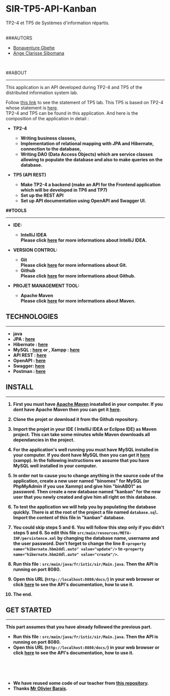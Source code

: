 # SIR-TP5-API-Kanban
TP2-4 et TP5 de Systèmes d'information répartis. <br/> <br/>

###AUTORS
  * [Bonaventure Gbehe](https://github.com/TodiBG)
  * [Ange Clarisse Sibomana](https://github.com/angecla)
 

<br/> 

##ABOUT
***
This application is an API developed during TP2-4 and TP5 of the distributed information system lab.

 Follow [this link](https://docs.google.com/document/d/1H3YU4agteIqMysxSWKxEWEqjpQs0kIVQa3gQQG27CXc/edit)  to see the statement of TP5 lab. This TP5 is based on TP2-4 whose statement is [here](https://docs.google.com/document/d/1IfN_LvfZCZJIu4aNO3_2zpZqAsjObqWRd8Bs4sYtN1I/edit). 
<br> TP2-4 and TP5 can be found in this application. And here is the composition of the application in detail : 
* <b>TP2-4<b/>
    * Writing business classes,
    * Implementation of relational mapping with JPA and Hibernate, connection to the database,
    * Writing DAO (Data Access Objects) which are service classes allowing to populate the database and also to make queries on the database.

* TP5 (API REST) <br>
    * Make TP2-4 a backend (make an API for the Frontend application which will be developed in TP6 and TP7)
    * Set up the REST API
    * Set up API documentation using OpenAPI and Swagger UI. 


##TOOLS
***
 * IDE: 
    * <b>IntelliJ IDEA<b>
      <br>Please click [here](https://www.jetbrains.com/idea/) for more informations about IntelliJ IDEA.
      
     
 * VERSION CONTROL:
    * <b>Git<b>
        <br>Please click [here](https://git-scm.com/) for more informations about Git.
    * <b>Github<b>
      <br>Please click [here](https://github.com/) for more informations about Github.
      

 * PROJET MANAGEMENT TOOL:
    * <b>Apache Maven<b>
      <br>Please click [here](https://maven.apache.org/) for more informations about Maven.

## TECHNOLOGIES   
***
 * java 
 * JPA : [here](https://www.baeldung.com/learn-jpa-hibernate) 
 * Hibernate : [here](https://hibernate.org/)
 * MySQL : [here](https://www.mysql.com/) or , Xampp : [here](https://www.apachefriends.org/fr/index.html)
 * API REST :  [here](https://www.restapitutorial.com/)
 * OpenAPI : [here](https://www.openapis.org/) 
 * Swagger: [here](https://swagger.io/docs/specification/about/)  
 * Postman : [here](https://www.postman.com/)


## INSTALL
***
 1. First you must have [Apache Maven](https://maven.apache.org/) insatalled in your computer.  If you dont have Apache Maven then you can get it [here](https://maven.apache.org/).
   
 
 2. Clone the projet or download it from the Github repository.
   
 
 3. Import the projet in your IDE ( IntelliJ IDEA or Eclipse IDE) as Maven project. This can take some minutes while Maven downloads all dependancies in the project. 
  
  
 4. For the application's well running you must have MySQL installed in your computer. If you dont have MySQL then you can get it  [here](https://www.apachefriends.org/fr/index.html) (xampp). In the following instructions we assume that you have MySQL well installed in your computer.
    

 5. In order not to cause you to change anything in the source code of the application, create a new user named "binomes" for MySQL (or PhpMyAdmin if you use Xammp) and give him "binAB01" as password. Then create a new database named "kanban" for the new user that you newly created and give him all right on this database.

    
 6. To test the application we will help you by populating the database quickly. There is at the root of the project a file named `database.sql`. Import the content of this file in "kanban" database. 
    

 7. You could skip steps 5 and 6. You will follow this step only if you didn't steps 5 and 6. So edit this file `src/main/resources/META-INF/persistence.xml`  by changing the database name, username and the user password.  Don't forget to change the line 8 `<property name="hibernate.hbm2ddl.auto" value="update"/>` to  `<property name="hibernate.hbm2ddl.auto" value="create"/>`.
    

 8. Run this file :  `src/main/java/fr/istic/sir/Main.java`. Then the API is running on port 8080. 
    

 9. Open this URL (`http://localhost:8080/docs/`) in your web browser or click [here](http://localhost:8080/docs/) to see the API's documentation, how to use it.

 10. The end. 


## GET STARTED
***
This part assumes that you have already followed the previous part. 
* Run this file :  `src/main/java/fr/istic/sir/Main.java`. Then the API is running on port 8080.
* Open this URL (`http://localhost:8080/docs/`) in your web browser or click [here](http://localhost:8080/docs/) to see the API's documentation, how to use it.

<br/> <br/> <br/> 


* We have reused some code of our teacher from [this repository](https://github.com/barais/tpjpa2020).
* Thanks [Mr Olivier Barais](https://github.com/barais).  

